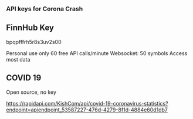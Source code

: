 ### API keys for Corona Crash

## FinnHub Key
bpqpfffrh5r8s3uv2s00

Personal use only
60 free API calls/minute
Websocket: 50 symbols
Access most data

## COVID 19 

Open source, no key

https://rapidapi.com/KishCom/api/covid-19-coronavirus-statistics?endpoint=apiendpoint_53587227-476d-4279-8f1d-4884e60d1db7

